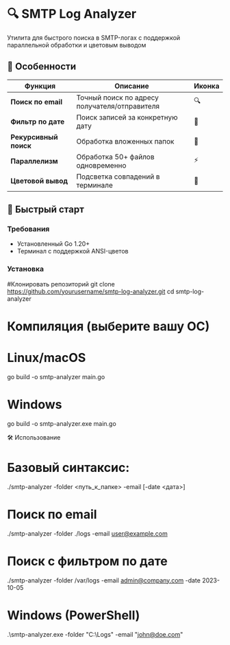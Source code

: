 # 🔍 SMTP Log Analyzer

Утилита для быстрого поиска в SMTP-логах с поддержкой параллельной обработки и цветовым выводом

## 🌟 Особенности

| Функция               | Описание                                  | Иконка |
|-----------------------|-------------------------------------------|--------|
| **Поиск по email**    | Точный поиск по адресу получателя/отправителя | 🔍    |
| **Фильтр по дате**    | Поиск записей за конкретную дату          | 📅    |
| **Рекурсивный поиск** | Обработка вложенных папок                 | 📂    |
| **Параллелизм**       | Обработка 50+ файлов одновременно         | ⚡    |
| **Цветовой вывод**    | Подсветка совпадений в терминале          | 🎨    |

## 🚀 Быстрый старт

### Требования
- Установленный Go 1.20+
- Терминал с поддержкой ANSI-цветов

### Установка

#Клонировать репозиторий
git clone https://github.com/yourusername/smtp-log-analyzer.git
cd smtp-log-analyzer

# Компиляция (выберите вашу ОС)
# Linux/macOS
go build -o smtp-analyzer main.go

# Windows
go build -o smtp-analyzer.exe main.go

🛠 Использование
# Базовый синтаксис:
./smtp-analyzer -folder <путь_к_папке> -email <email> [-date <дата>]

# Поиск по email
./smtp-analyzer -folder ./logs -email user@example.com

# Поиск с фильтром по дате
./smtp-analyzer -folder /var/logs -email admin@company.com -date 2023-10-05

# Windows (PowerShell)
.\smtp-analyzer.exe -folder "C:\Logs" -email "john@doe.com"
